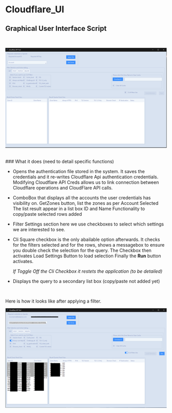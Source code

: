 
# Cloudflare_UI 

## Graphical User Interface Script

<br>

![image](img/app.png)

<br>
### What it does (need to detail specific functions)

* Opens the authentication file stored in the system.
   It saves the credentials and it re-writes Cloudflare Api authentication credentials.
   Modifying Cloudflare API Creds allows us to link connection between Cloudflare operations and CloudFlare API calls.

* ComboBox that displays all the accounts the user credentials has visibility on.
   GetZones button, list the zones as per Account Selected
   The list result appear in a list box ID and Name
   Functionality to copy/paste selected rows added

* Filter Settings section here we use checkboxes to select which settings we are interested
  to see.
* Cli Square checkbox is the only abailable option afterwards.
  It checks for the filters selected and for the rows, shows a messagebox to ensure you double check the selection for the query.
  The Checkbox then activates Load Settings Button to load selection
  Finally the **Run** button activates.
  
  _If Toggle Off the Cli Checkbox it restets the application (to be detailed)_

    
* Displays the query to a secondary list box (copy/paste not added yet)

<br>

Here is how it looks like after applying a filter.

![image](img/appQuery.png)
